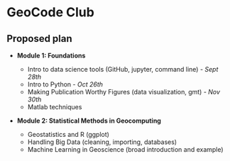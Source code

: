 # GeoCode Club


## Proposed plan
* **Module 1: Foundations**
  *	Intro to data science tools (GitHub, jupyter, command line) - _Sept 28th_
  *	Intro to Python - _Oct  26th_
  *	Making Publication Worthy Figures (data visualization, gmt) - _Nov 30th_
  * Matlab techniques 

* **Module 2: Statistical Methods in Geocomputing**
  *	Geostatistics and R (ggplot)
  *	Handling Big Data (cleaning, importing, databases)
  *	Machine Learning in Geoscience (broad introduction and example)

